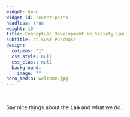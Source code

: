 ```yaml
---
widget: hero
widget_id: recent-posts
headless: true
weight: 10
title: Conceptual Development in Society Lab
subtitle: at SUNY Purchase
design:
  columns: "1"
  css_style: null
  css_class: null
  background:
    image: ""
hero_media: welcome.jpg
---
```

<br>

Say nice things about the **Lab** and what we do.